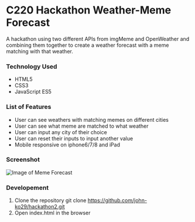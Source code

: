 # C220 Hackathon Weather-Meme Forecast

A hackathon using two different APIs from imgMeme and OpenWeather and combining them together to create a weather forecast with a meme matching with that weather.

### Technology Used
* HTML5
* CSS3
* JavaScript ES5

### List of Features
* User can see weathers with matching memes on different cities
* User can see what meme are matched to what weather
* User can input any city of their choice
* User can reset their inputs to input another value
* Mobile responsive on iphone6/7/8 and iPad

### Screenshot
![Image of Meme Forecast](./image/screenshot.png)

### Developement
1. Clone the repository
  git clone https://github.com/john-ko29/hackathon2.git
1. Open index.html in the browser
